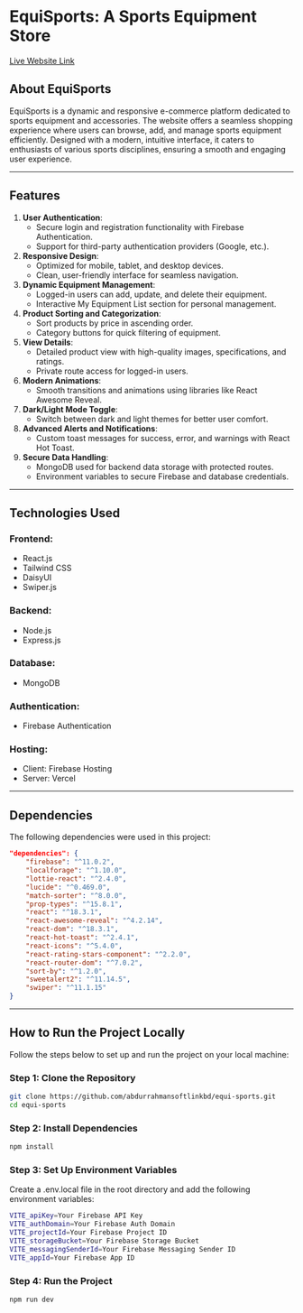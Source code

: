 # EquiSports: A Sports Equipment Store

[Live Website Link](https://b10-a10-equi-sports-client.web.app/)

## About EquiSports

EquiSports is a dynamic and responsive e-commerce platform dedicated to sports equipment and accessories. The website offers a seamless shopping experience where users can browse, add, and manage sports equipment efficiently. Designed with a modern, intuitive interface, it caters to enthusiasts of various sports disciplines, ensuring a smooth and engaging user experience.

---

## Features

1. **User Authentication**:
   - Secure login and registration functionality with Firebase Authentication.
   - Support for third-party authentication providers (Google, etc.).
2. **Responsive Design**:
   - Optimized for mobile, tablet, and desktop devices.
   - Clean, user-friendly interface for seamless navigation.
3. **Dynamic Equipment Management**:
   - Logged-in users can add, update, and delete their equipment.
   - Interactive My Equipment List section for personal management.
4. **Product Sorting and Categorization**:
   - Sort products by price in ascending order.
   - Category buttons for quick filtering of equipment.
5. **View Details**:
   - Detailed product view with high-quality images, specifications, and ratings.
   - Private route access for logged-in users.
6. **Modern Animations**:
   - Smooth transitions and animations using libraries like React Awesome Reveal.
7. **Dark/Light Mode Toggle**:
   - Switch between dark and light themes for better user comfort.
8. **Advanced Alerts and Notifications**:
   - Custom toast messages for success, error, and warnings with React Hot Toast.
9. **Secure Data Handling**:
   - MongoDB used for backend data storage with protected routes.
   - Environment variables to secure Firebase and database credentials.

---

## Technologies Used

### **Frontend**:

- React.js
- Tailwind CSS
- DaisyUI
- Swiper.js

### **Backend**:

- Node.js
- Express.js

### **Database**:

- MongoDB

### **Authentication**:

- Firebase Authentication

### **Hosting**:

- Client: Firebase Hosting
- Server: Vercel

---

## Dependencies

The following dependencies were used in this project:

```json
"dependencies": {
    "firebase": "^11.0.2",
    "localforage": "^1.10.0",
    "lottie-react": "^2.4.0",
    "lucide": "^0.469.0",
    "match-sorter": "^8.0.0",
    "prop-types": "^15.8.1",
    "react": "^18.3.1",
    "react-awesome-reveal": "^4.2.14",
    "react-dom": "^18.3.1",
    "react-hot-toast": "^2.4.1",
    "react-icons": "^5.4.0",
    "react-rating-stars-component": "^2.2.0",
    "react-router-dom": "^7.0.2",
    "sort-by": "^1.2.0",
    "sweetalert2": "^11.14.5",
    "swiper": "^11.1.15"
}
```

---

## How to Run the Project Locally

Follow the steps below to set up and run the project on your local machine:

### Step 1: Clone the Repository

```bash
git clone https://github.com/abdurrahmansoftlinkbd/equi-sports.git
cd equi-sports
```

### Step 2: Install Dependencies

```bash
npm install
```

### Step 3: Set Up Environment Variables

Create a .env.local file in the root directory and add the following environment variables:

```bash
VITE_apiKey=Your Firebase API Key
VITE_authDomain=Your Firebase Auth Domain
VITE_projectId=Your Firebase Project ID
VITE_storageBucket=Your Firebase Storage Bucket
VITE_messagingSenderId=Your Firebase Messaging Sender ID
VITE_appId=Your Firebase App ID
```

### Step 4: Run the Project

```bash
npm run dev
```
